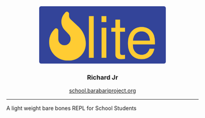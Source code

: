 <div align="center">
<img src="./public/icon.svg" height="150px" alt="logo">
<h3>Richard Jr</h3>
<a href="school.barabariproject.org">school.barabariproject.org</a>
<hr />
</div>

A light weight bare bones REPL for School Students